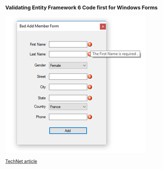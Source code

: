### Validating Entity Framework 6 Code first for Windows Forms

![Image](Assets/F1.png)

[TechNet article](https://social.technet.microsoft.com/wiki/contents/articles/53201.entity-framework-windows-form-validation.aspx)
